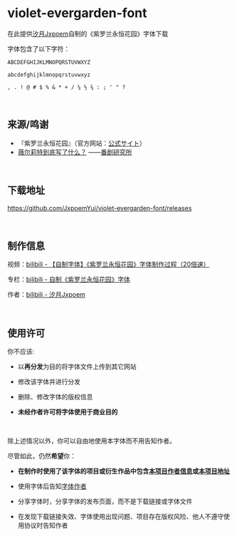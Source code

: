 # violet-evergarden-font
在此提供[汐月Jxpoem](https://space.bilibili.com/7485843)自制的《紫罗兰永恒花园》字体下载

字体包含了以下字符：
```
ABCDEFGHIJKLMNOPQRSTUVWXYZ

abcdefghijklmnopqrstuvwxyz

, . ! @ # $ % & * + / ¼ ½ ¾ : ; ' " ? 

```

  <br />
  
## 来源/鸣谢

 - 『紫罗兰永恒花园』（官方网站：[公式サイト](http://violet-evergarden.jp/)）
 - [薇尔莉特到底写了什么？](http://www.bilibili.com/read/cv142910) ——[番剧研究所](http://space.bilibili.com/32708587)

  <br />
  
## 下载地址
https://github.com/JxpoemYui/violet-evergarden-font/releases

  <br />

## 制作信息
视频：[bilibili - 【自制字体】《紫罗兰永恒花园》字体制作过程（20倍速）](https://www.bilibili.com/video/BV1gW41147uV)

专栏：[bilibili - 自制《紫罗兰永恒花园》字体](https://www.bilibili.com/read/cv243860)

作者：[bilibili - 汐月Jxpoem](https://space.bilibili.com/7485843)

  <br />
  
## 使用许可

你不应该:

- 以**再分发**为目的将字体文件上传到其它网站

- 修改该字体并进行分发

- 删除、修改字体的版权信息

- **未经作者许可将字体使用于商业目的**

  <br />

除上述情况以外，你可以自由地使用本字体而不用告知作者。

尽管如此，仍然**希望**你：

- **在制作时使用了该字体的项目或衍生作品中包含[本项目作者信息](https://space.bilibili.com/7485843)或[本项目地址](https://github.com/JxpoemYui/violet-evergarden-font/)**

- 使用字体后告知[字体作者](https://space.bilibili.com/7485843)

- 分享字体时，分享字体的发布页面，而不是下载链接或字体文件

- 在发现下载链接失效、字体使用出现问题、项目存在版权风险、他人不遵守使用协议时告知作者
